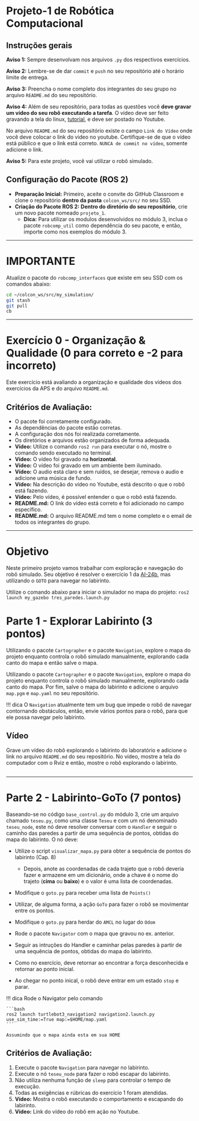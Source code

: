 # Projeto-1 de Robótica Computacional

## Instruções gerais

**Aviso 1:** Sempre desenvolvam nos arquivos `.py` dos respectivos exercícios.

**Aviso 2:** Lembre-se de dar `commit` e `push` no seu repositório até o horário limite de entrega.

**Aviso 3:** Preencha o nome completo dos integrantes do seu grupo no arquivo `README.md` do seu repositório.

**Aviso 4:** Além de seu repositório, para todas as questões você **deve gravar um vídeo do seu robô executando a tarefa**. O vídeo deve ser feito gravando a tela do linux, [tutorial](https://insper.github.io/robotica-computacional/screen_record/), e deve ser postado no Youtube. 

No arquivo `README.md` do seu repositório existe o campo `Link do Vídeo` onde você deve colocar o link do video no youtube. Certifique-se de que o vídeo está público e que o link está correto. `NUNCA de commit no vídeo`, somente adicione o link.

**Aviso 5:** Para este projeto, você vai utilizar o robô simulado.

## Configuração do Pacote (ROS 2)

- **Preparação Inicial:** Primeiro, aceite o convite do GitHub Classroom e clone o repositório **dentro da pasta** `colcon_ws/src/` no seu SSD.
- **Criação do Pacote ROS 2:** **Dentro do diretório do seu repositório**, crie um novo pacote nomeado `projeto_1`.
    - **Dica:** Para utilizar os modulos desenvolvidos no módulo 3, inclua o pacote `robcomp_util` como dependência do seu pacote, e então, importe como nos exemplos do módulo 3.
____________________________________________________________________
# **IMPORTANTE**
Atualize o pacote do `robcomp_interfaces` que existe em seu SSD com os comandos abaixo:
```bash
cd ~/colcon_ws/src/my_simulation/
git stash
git pull
cb
```
____________________________________________________________________

# Exercício 0 - Organização & Qualidade (0 para correto e -2 para incorreto)
Este exercício está avaliando a organização e qualidade dos vídeos dos exercícios da APS e do arquivo `README.md`.

## Critérios de Avaliação:
* O pacote foi corretamente configurado.
* As dependências do pacote estão corretas.
* A configuração dos nós foi realizada corretamente.
* Os diretórios e arquivos estão organizados de forma adequada.
* **Vídeo:** Utilize o comando `ros2 run` para executar o nó, mostre o comando sendo executado no terminal.
* **Vídeo:** O vídeo foi gravado na **horizontal**.
* **Vídeo:** O vídeo foi gravado em um ambiente bem iluminado.
* **Vídeo:** O audio está claro e sem ruídos, se desejar, remova o audio e adicione uma música de fundo.
* **Vídeo:** Na descrição do vídeo no Youtube, está descrito o que o robô está fazendo.
* **Vídeo:** Pelo vídeo, é possível entender o que o robô está fazendo.
* **README.md:** O link do vídeo está correto e foi adicionado no campo específico.
* **README.md:** O arquivo README.md tem o nome completo e o email de todos os integrantes do grupo.
____________________________________________________________________

# Objetivo

Neste primeiro projeto vamos trabalhar com exploração e navegação do robô simulado. Seu objetivo é resolver o exercício 1 da [AI-24b](https://insper.github.io/robotica-computacional/simulados/ai_24b/enunciado/), mas utilizando o `GOTO` para navegar no labirinto.

Utilize o comando abaixo para iniciar o simulador no mapa do projeto:
`ros2 launch my_gazebo tres_paredes.launch.py`


# Parte 1 - Explorar Labirinto (3 pontos)
Utilizando o pacote `Cartographer` e o pacote `Navigation`, explore o mapa do projeto enquanto controla o robô simulado manualmente, explorando cada canto do mapa e então salve o mapa.

Utilizando o pacote `Cartographer` e o pacote `Navigation`, explore o mapa do projeto enquanto controla o robô simulado manualmente, explorando cada canto do mapa. Por fim, salve o mapa do labirinto e adicione o arquivo `map.pgm` e `map.yaml` no seu repositório.

!!! dica
    O `Navigation` atualmente tem um bug que impede o robô de navegar contornando obstáculos, então, envie vários pontos para o robô, para que ele possa navegar pelo labirinto.

## Vídeo

Grave um vídeo do robô explorando o labirinto do laboratório e adicione o link no arquivo `README.md` do seu repositório. No vídeo, mostre a tela do computador com o Rviz e então, mostre o robô explorando o labirinto.

##
____________________________________________________________________

# Parte 2 - Labirinto-GoTo (7 pontos)

Baseando-se no código `base_control.py` do módulo 3, crie um arquivo chamado `teseu.py`, como uma classe `Teseu` e com um nó denominado `teseu_node`, este nó deve resolver conversar com o `Handler` e seguir o caminho das paredes a partir de uma sequência de pontos, obtidas do mapa do labirinto. O nó deve:

* Utilize o script `visualizar_mapa.py` para obter a sequência de pontos do labirinto (Cap. 8)
    * Depois, anote as coordenadas de cada trajeto que o robô deveria fazer e armazene em um dicionário, onde a chave é o nome do trajeto (**cima** ou **baixo**) e o valor é uma lista de coordenadas.

* Modifique o `goto.py` para receber uma lista de `Points()`

* Utilizar, de alguma forma, a ação `GoTo` para fazer o robô se movimentar entre os pontos.

* Modifique o `goto.py` para herdar do `AMCL` no lugar do `Odom`

* Rode o pacote `Navigator` com o mapa que gravou no ex. anterior.

* Seguir as intruções do Handler e caminhar pelas paredes à partir de uma sequência de pontos, obtidas do mapa do labirinto.

* Como no exercício, deve retornar ao encontrar a força desconhecida e retornar ao ponto inicial.

* Ao chegar no ponto inical, o robô deve entrar em um estado `stop` e parar.

!!! dica
    Rode o Navigator pelo comando

    ```bash
    ros2 launch turtlebot3_navigation2 navigation2.launch.py use_sim_time:=True map:=$HOME/map.yaml
    ```

    Assumindo que o mapa ainda esta em sua HOME


## Critérios de Avaliação:

1. Execute o pacote `Navigation` para navegar no labirinto.
2. Execute o nó `teseu_node` para fazer o robô escapar do labirinto.
3. Não utiliza nenhuma função de `sleep` para controlar o tempo de execução.
4. Todas as exigências e rúbricas do exercício 1 foram atendidas.
4. **Vídeo:** Mostra o robô executando o comportamento e escapando do labirinto.
5. **Vídeo:** Link do vídeo do robô em ação no Youtube.